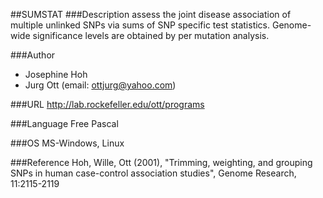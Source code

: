 ##SUMSTAT
###Description
assess the joint disease association of multiple unlinked SNPs via sums of SNP specific test statistics. Genome-wide significance levels are obtained by per mutation analysis.

###Author
* Josephine Hoh
* Jurg Ott (email: ottjurg@yahoo.com)

###URL
http://lab.rockefeller.edu/ott/programs

###Language
Free Pascal

###OS
MS-Windows, Linux

###Reference
Hoh, Wille, Ott (2001), "Trimming, weighting, and grouping SNPs in human case-control association studies", Genome Research, 11:2115-2119


